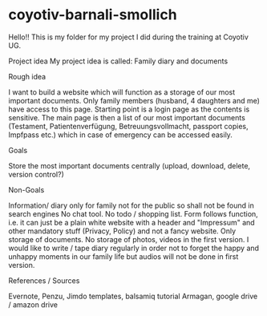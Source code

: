 # coyotiv-barnali-smollich

Hello!! This is my folder for my project I did during the training at Coyotiv UG.

Project idea
My project idea is called: Family diary and documents

Rough idea

I want to build a website which will function as a storage of our most important documents. Only family members (husband, 4 daughters and me) have access to this page. Starting point is a login page as the contents is sensitive. The main page is then a list of our most important documents (Testament, Patientenverfügung, Betreuungsvollmacht, passport copies, Impfpass etc.) which in case of emergency can be accessed easily.

Goals

Store the most important documents centrally (upload, download, delete, version control?)

Non-Goals

Information/ diary only for family not for the public so shall not be found in search engines
No chat tool. No todo / shopping list.
Form follows function, i.e. it can just be a plain white website with a header and "Impressum" and other mandatory stuff (Privacy, Policy) and not a fancy website.
Only storage of documents. No storage of photos, videos in the first version.
I would like to write / tape diary regularly in order not to forget the happy and unhappy moments in our family life but audios will not be done in first version.

References / Sources

Evernote, Penzu, Jimdo templates, balsamiq tutorial Armagan, google drive / amazon drive
